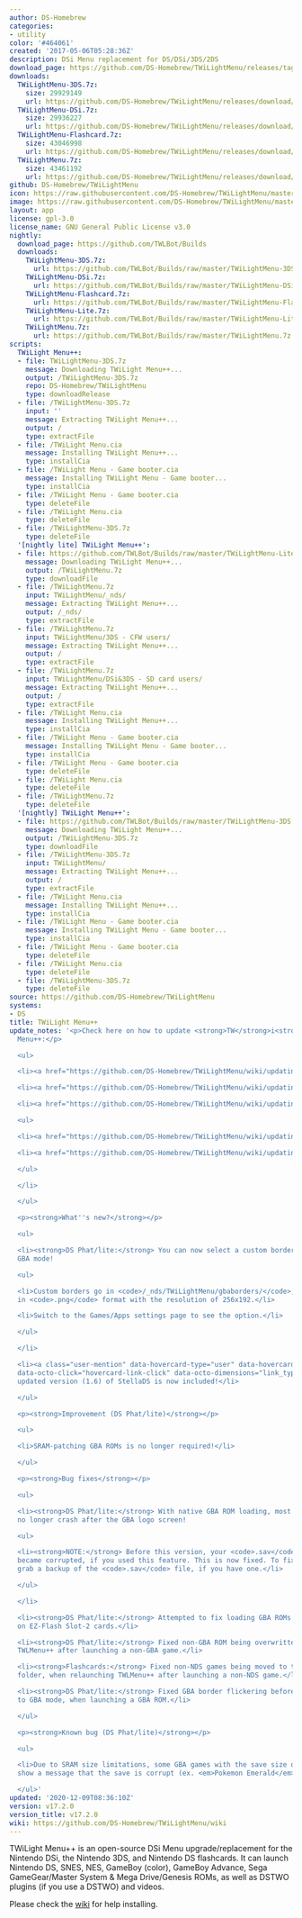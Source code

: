 ```yaml
---
author: DS-Homebrew
categories:
- utility
color: '#464061'
created: '2017-05-06T05:28:36Z'
description: DSi Menu replacement for DS/DSi/3DS/2DS
download_page: https://github.com/DS-Homebrew/TWiLightMenu/releases/tag/v17.2.0
downloads:
  TWiLightMenu-3DS.7z:
    size: 29929149
    url: https://github.com/DS-Homebrew/TWiLightMenu/releases/download/v17.2.0/TWiLightMenu-3DS.7z
  TWiLightMenu-DSi.7z:
    size: 29936227
    url: https://github.com/DS-Homebrew/TWiLightMenu/releases/download/v17.2.0/TWiLightMenu-DSi.7z
  TWiLightMenu-Flashcard.7z:
    size: 43046998
    url: https://github.com/DS-Homebrew/TWiLightMenu/releases/download/v17.2.0/TWiLightMenu-Flashcard.7z
  TWiLightMenu.7z:
    size: 43461192
    url: https://github.com/DS-Homebrew/TWiLightMenu/releases/download/v17.2.0/TWiLightMenu.7z
github: DS-Homebrew/TWiLightMenu
icon: https://raw.githubusercontent.com/DS-Homebrew/TWiLightMenu/master/booter/Twilight%2B%2B-animated%20icon-fix.gif
image: https://raw.githubusercontent.com/DS-Homebrew/TWiLightMenu/master/logo.png
layout: app
license: gpl-3.0
license_name: GNU General Public License v3.0
nightly:
  download_page: https://github.com/TWLBot/Builds
  downloads:
    TWiLightMenu-3DS.7z:
      url: https://github.com/TWLBot/Builds/raw/master/TWiLightMenu-3DS.7z
    TWiLightMenu-DSi.7z:
      url: https://github.com/TWLBot/Builds/raw/master/TWiLightMenu-DSi.7z
    TWiLightMenu-Flashcard.7z:
      url: https://github.com/TWLBot/Builds/raw/master/TWiLightMenu-Flashcard.7z
    TWiLightMenu-Lite.7z:
      url: https://github.com/TWLBot/Builds/raw/master/TWiLightMenu-Lite.7z
    TWiLightMenu.7z:
      url: https://github.com/TWLBot/Builds/raw/master/TWiLightMenu.7z
scripts:
  TWiLight Menu++:
  - file: TWiLightMenu-3DS.7z
    message: Downloading TWiLight Menu++...
    output: /TWiLightMenu-3DS.7z
    repo: DS-Homebrew/TWiLightMenu
    type: downloadRelease
  - file: /TWiLightMenu-3DS.7z
    input: ''
    message: Extracting TWiLight Menu++...
    output: /
    type: extractFile
  - file: /TWiLight Menu.cia
    message: Installing TWiLight Menu++...
    type: installCia
  - file: /TWiLight Menu - Game booter.cia
    message: Installing TWiLight Menu - Game booter...
    type: installCia
  - file: /TWiLight Menu - Game booter.cia
    type: deleteFile
  - file: /TWiLight Menu.cia
    type: deleteFile
  - file: /TWiLightMenu-3DS.7z
    type: deleteFile
  '[nightly lite] TWiLight Menu++':
  - file: https://github.com/TWLBot/Builds/raw/master/TWiLightMenu-Lite.7z
    message: Downloading TWiLight Menu++...
    output: /TWiLightMenu.7z
    type: downloadFile
  - file: /TWiLightMenu.7z
    input: TWiLightMenu/_nds/
    message: Extracting TWiLight Menu++...
    output: /_nds/
    type: extractFile
  - file: /TWiLightMenu.7z
    input: TWiLightMenu/3DS - CFW users/
    message: Extracting TWiLight Menu++...
    output: /
    type: extractFile
  - file: /TWiLightMenu.7z
    input: TWiLightMenu/DSi&3DS - SD card users/
    message: Extracting TWiLight Menu++...
    output: /
    type: extractFile
  - file: /TWiLight Menu.cia
    message: Installing TWiLight Menu++...
    type: installCia
  - file: /TWiLight Menu - Game booter.cia
    message: Installing TWiLight Menu - Game booter...
    type: installCia
  - file: /TWiLight Menu - Game booter.cia
    type: deleteFile
  - file: /TWiLight Menu.cia
    type: deleteFile
  - file: /TWiLightMenu.7z
    type: deleteFile
  '[nightly] TWiLight Menu++':
  - file: https://github.com/TWLBot/Builds/raw/master/TWiLightMenu-3DS.7z
    message: Downloading TWiLight Menu++...
    output: /TWiLightMenu-3DS.7z
    type: downloadFile
  - file: /TWiLightMenu-3DS.7z
    input: TWiLightMenu/
    message: Extracting TWiLight Menu++...
    output: /
    type: extractFile
  - file: /TWiLight Menu.cia
    message: Installing TWiLight Menu++...
    type: installCia
  - file: /TWiLight Menu - Game booter.cia
    message: Installing TWiLight Menu - Game booter...
    type: installCia
  - file: /TWiLight Menu - Game booter.cia
    type: deleteFile
  - file: /TWiLight Menu.cia
    type: deleteFile
  - file: /TWiLightMenu-3DS.7z
    type: deleteFile
source: https://github.com/DS-Homebrew/TWiLightMenu
systems:
- DS
title: TWiLight Menu++
update_notes: '<p>Check here on how to update <strong>TW</strong>i<strong>L</strong>ight
  Menu++:</p>

  <ul>

  <li><a href="https://github.com/DS-Homebrew/TWiLightMenu/wiki/updating-%28flashcard%29">Flashcard</a></li>

  <li><a href="https://github.com/DS-Homebrew/TWiLightMenu/wiki/updating-%28dsi%29">DSi</a></li>

  <li><a href="https://github.com/DS-Homebrew/TWiLightMenu/wiki/updating-%283ds%29">3DS</a>

  <ul>

  <li><a href="https://github.com/DS-Homebrew/TWiLightMenu/wiki/updating-%283ds,-universal-updater%29">Universal-Updater</a></li>

  <li><a href="https://github.com/DS-Homebrew/TWiLightMenu/wiki/updating-%283ds,-manual%29">Manual</a></li>

  </ul>

  </li>

  </ul>

  <p><strong>What''s new?</strong></p>

  <ul>

  <li><strong>DS Phat/lite:</strong> You can now select a custom border to use in
  GBA mode!

  <ul>

  <li>Custom borders go in <code>/_nds/TWiLightMenu/gbaborders/</code>, and must be
  in <code>.png</code> format with the resolution of 256x192.</li>

  <li>Switch to the Games/Apps settings page to see the option.</li>

  </ul>

  </li>

  <li><a class="user-mention" data-hovercard-type="user" data-hovercard-url="/users/wavemotion-dave/hovercard"
  data-octo-click="hovercard-link-click" data-octo-dimensions="link_type:self" href="https://github.com/wavemotion-dave">@wavemotion-dave</a>''s
  updated version (1.6) of StellaDS is now included!</li>

  </ul>

  <p><strong>Improvement (DS Phat/lite)</strong></p>

  <ul>

  <li>SRAM-patching GBA ROMs is no longer required!</li>

  </ul>

  <p><strong>Bug fixes</strong></p>

  <ul>

  <li><strong>DS Phat/lite:</strong> With native GBA ROM loading, most games will
  no longer crash after the GBA logo screen!

  <ul>

  <li><strong>NOTE:</strong> Before this version, your <code>.sav</code> file has
  became corrupted, if you used this feature. This is now fixed. To fix the corruption,
  grab a backup of the <code>.sav</code> file, if you have one.</li>

  </ul>

  </li>

  <li><strong>DS Phat/lite:</strong> Attempted to fix loading GBA ROMs above 16MB
  on EZ-Flash Slot-2 cards.</li>

  <li><strong>DS Phat/lite:</strong> Fixed non-GBA ROM being overwritten, when relaunching
  TWLMenu++ after launching a non-GBA game.</li>

  <li><strong>Flashcards:</strong> Fixed non-NDS games being moved to the <code>saves</code>
  folder, when relaunching TWLMenu++ after launching a non-NDS game.</li>

  <li><strong>DS Phat/lite:</strong> Fixed GBA border flickering before switching
  to GBA mode, when launching a GBA ROM.</li>

  </ul>

  <p><strong>Known bug (DS Phat/lite)</strong></p>

  <ul>

  <li>Due to SRAM size limitations, some GBA games with the save size of 128KB will
  show a message that the save is corrupt (ex. <em>Pokemon Emerald</em>).</li>

  </ul>'
updated: '2020-12-09T08:36:10Z'
version: v17.2.0
version_title: v17.2.0
wiki: https://github.com/DS-Homebrew/TWiLightMenu/wiki
---
```

TWiLight Menu++ is an open-source DSi Menu upgrade/replacement for the Nintendo DSi, the Nintendo 3DS, and Nintendo DS flashcards. It can launch Nintendo DS, SNES, NES, GameBoy (color), GameBoy Advance, Sega GameGear/Master System & Mega Drive/Genesis ROMs, as well as DSTWO plugins (if you use a DSTWO) and videos.

Please check the [wiki](https://github.com/DS-Homebrew/TWiLightMenu/wiki) for help installing.